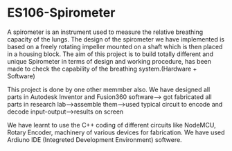 # ES106-Spirometer

A spirometer is an instrument used to measure the relative breathing capacity of the lungs. The design of the spirometer we have implemented is based on a freely rotating impeller mounted on a shaft which is then placed in a housing block. The aim of this project is to build totally different and unique Spirometer in terms of design and working procedure, has been made to check the capability of the breathing system.(Hardware + Software)

This project is done by one other memmber also. We have designed all parts in Autodesk Inventor and Fusion360 software--> got fabricated all parts in research lab-->assemble them-->used typical circuit to encode and decode input-output-->results on screen

We have learnt to use the C++ coding of different circuits like NodeMCU, Rotary Encoder, machinery of various devices for fabrication. We have used Ardiuno IDE (Integreted Development Environment) softwere. 
